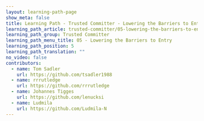 ```yaml
---
layout: learning-path-page
show_meta: false
title: Learning Path - Trusted Committer - Lowering the Barriers to Entry
learning_path_article: trusted-committer/05-lowering-the-barriers-to-entry.asciidoc
learning_path_group: Trusted Committer
learning_path_menu_title: 05 - Lowering the Barriers to Entry
learning_path_position: 5
learning_path_translation: ""
no_video: false
contributors:
  - name: Tom Sadler
    url: https://github.com/tsadler1988
  - name: rrrutledge
    url: https://github.com/rrrutledge
  - name: Johannes Tigges
    url: https://github.com/lenucksi
  - name: Ludmila
    url: https://github.com/Ludmila-N
---
```

<!--- This file autogenerated from https://github.com/InnerSourceCommons/InnerSourceLearningPath/blob/master/scripts -->